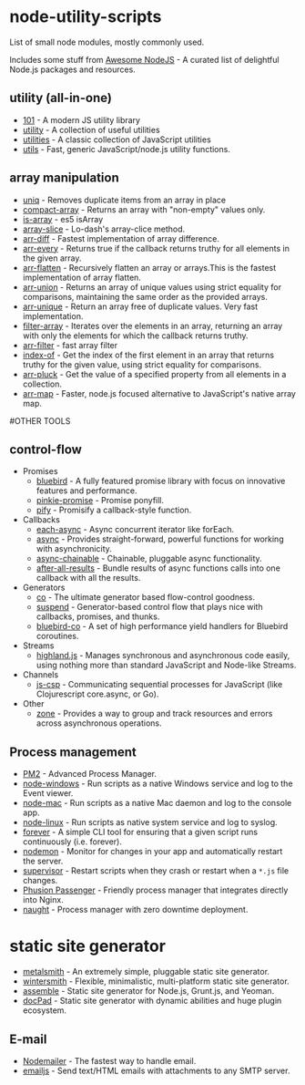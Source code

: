 # node-utility-scripts

List of small node modules, mostly commonly used. 

Includes some stuff from [Awesome NodeJS](https://github.com/sindresorhus/awesome-nodejs) - A curated list of delightful Node.js packages and resources.

## utility (all-in-one)

- [101](https://github.com/tjmehta/101) - A modern JS utility library
- [utility](https://github.com/node-modules/utility) - A collection of useful utilities
- [utilities](https://github.com/mde/utilities/) - A classic collection of JavaScript utilities
- [utils](https://github.com/jonschlinkert/utils) - Fast, generic JavaScript/node.js utility functions.

## array manipulation

- [uniq](https://github.com/mikolalysenko/uniq) - Removes duplicate items from an array in place
- [compact-array](https://github.com/miguelmota/compact-array) - Returns an array with "non-empty" values only.
- [is-array](https://github.com/retrofox/is-array) - es5 isArray
- [array-slice](https://github.com/jonschlinkert/array-slice) - Lo-dash's array-clice method. 
- [arr-diff](https://github.com/jonschlinkert/arr-diff) - Fastest implementation of array difference.
- [arr-every](https://github.com/jonschlinkert/array-every) - Returns true if the callback returns truthy for all elements in the given array.
- [arr-flatten](https://github.com/jonschlinkert/arr-flatten) - Recursively flatten an array or arrays.This is the fastest implementation of array flatten.
- [arr-union](https://github.com/jonschlinkert/arr-union) - Returns an array of unique values using strict equality for comparisons, maintaining the  same order as the provided arrays.
- [arr-unique](https://github.com/jonschlinkert/array-unique) - Return an array free of duplicate values. Very fast implementation.
- [filter-array](https://github.com/jonschlinkert/filter-array) - Iterates over the elements in an array, returning an array with only the elements for which the callback returns truthy.
- [arr-filter](https://github.com/jonschlinkert/arr-filter) - fast array filter
- [index-of](https://github.com/jonschlinkert/index-of) - Get the index of the first element in an array that returns truthy for the given value, using strict equality for comparisons.
- [arr-pluck](https://github.com/jonschlinkert/arr-pluck) - Get the value of a specified property from all elements in a collection.
- [arr-map](https://github.com/jonschlinkert/arr-map) - Faster, node.js focused alternative to JavaScript's native array map.

#OTHER TOOLS

## control-flow

- Promises
  - [bluebird](https://github.com/petkaantonov/bluebird) - A fully featured promise library with focus
    on innovative features and performance.
  - [pinkie-promise](https://github.com/floatdrop/pinkie-promise) - Promise ponyfill.
  - [pify](https://github.com/sindresorhus/pify) - Promisify a callback-style function.
- Callbacks
  - [each-async](https://github.com/sindresorhus/each-async) - Async concurrent iterator like forEach.
  - [async](https://github.com/caolan/async) - Provides straight-forward, powerful functions for
    working with asynchronicity.
  - [async-chainable](https://github.com/hash-bang/async-chainable) - Chainable, pluggable async
    functionality.
  - [after-all-results](https://github.com/watson/after-all-results) - Bundle results of async
    functions calls into one callback with all the results.
- Generators
  - [co](https://github.com/tj/co) - The ultimate generator based flow-control goodness.
  - [suspend](https://github.com/jmar777/suspend) - Generator-based control flow that plays nice with
    callbacks, promises, and thunks.
  - [bluebird-co](https://github.com/novacrazy/bluebird-co) - A set of high performance yield handlers
    for Bluebird coroutines.
- Streams
  - [highland.js](http://highlandjs.org) - Manages synchronous and asynchronous code easily, using
    nothing more than standard JavaScript and Node-like Streams.
- Channels
  - [js-csp](https://github.com/jlongster/js-csp) - Communicating sequential processes for JavaScript
    (like Clojurescript core.async, or Go).
- Other
  - [zone](https://github.com/strongloop/zone) - Provides a way to group and track resources and
    errors across asynchronous operations.


## Process management

- [PM2](https://github.com/Unitech/pm2) - Advanced Process Manager.
- [node-windows](https://github.com/coreybutler/node-windows) - Run scripts as a native Windows service and log to the Event viewer.
- [node-mac](https://github.com/coreybutler/node-mac) - Run scripts as a native Mac daemon and log to the console app.
- [node-linux](https://github.com/coreybutler/node-linux) - Run scripts as native system service and log to syslog.
- [forever](https://github.com/foreverjs/forever) - A simple CLI tool for ensuring that a given script runs continuously (i.e. forever).
- [nodemon](https://github.com/remy/nodemon) - Monitor for changes in your app and automatically restart the server.
- [supervisor](https://github.com/petruisfan/node-supervisor) - Restart scripts when they crash or restart when a `*.js` file changes.
- [Phusion Passenger](https://www.phusionpassenger.com/node_weekly) - Friendly process manager that integrates directly into Nginx.
- [naught](https://github.com/andrewrk/naught) - Process manager with zero downtime deployment.

# static site generator

- [metalsmith](http://www.metalsmith.io) - An extremely simple, pluggable static site generator.
- [wintersmith](http://wintersmith.io) - Flexible, minimalistic, multi-platform static site generator.
- [assemble](http://assemble.io) - Static site generator for Node.js, Grunt.js, and Yeoman.
- [docPad](https://github.com/docpad/docpad) - Static site generator with dynamic abilities and huge
  plugin ecosystem.


## E-mail

- [Nodemailer](https://github.com/andris9/Nodemailer) - The fastest way to handle email.
- [emailjs](https://github.com/eleith/emailjs) - Send text/HTML emails with attachments to any SMTP server.

